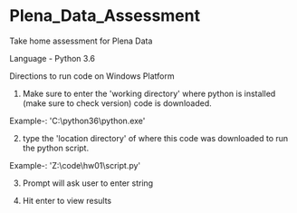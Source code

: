 # Plena_Data_Assessment
Take home assessment for Plena Data

Language - Python 3.6

Directions to run code on Windows Platform
1. Make sure to enter the 'working directory' where python is installed (make sure to check version) code is downloaded.

  Example-: 'C:\python36\python.exe'

2. type the 'location directory' of where this code was downloaded to run the python script.

  Example-: 'Z:\code\hw01\script.py'

3. Prompt will ask user to enter string

4. Hit enter to view results
